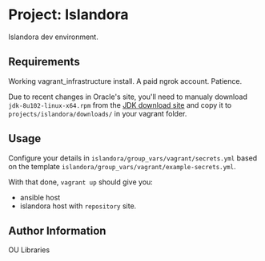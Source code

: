 Project: Islandora
=========

Islandora dev environment. 

Requirements
------------

Working vagrant_infrastructure install. A paid ngrok account.  Patience.

Due to recent changes in Oracle's site, you'll need to manualy download `jdk-8u102-linux-x64.rpm` from the [JDK download site](http://www.oracle.com/technetwork/java/javase/downloads/java-archive-javase8-2177648.html) and copy it to `projects/islandora/downloads/` in your vagrant folder. 

Usage
-----

Configure your details in `islandora/group_vars/vagrant/secrets.yml` based on the template `islandora/group_vars/vagrant/example-secrets.yml`.

With that done, `vagrant up` should give you:

* ansible host
* islandora host with `repository` site. 


Author Information
------------------

OU Libraries 

